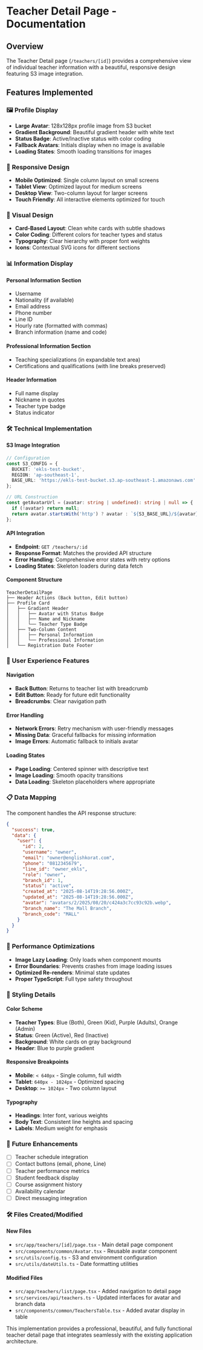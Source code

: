 # Teacher Detail Page - Documentation

## Overview
The Teacher Detail page (`/teachers/[id]`) provides a comprehensive view of individual teacher information with a beautiful, responsive design featuring S3 image integration.

## Features Implemented

### 🖼️ **Profile Display**
- **Large Avatar**: 128x128px profile image from S3 bucket
- **Gradient Background**: Beautiful gradient header with white text
- **Status Badge**: Active/Inactive status with color coding
- **Fallback Avatars**: Initials display when no image is available
- **Loading States**: Smooth loading transitions for images

### 📱 **Responsive Design**
- **Mobile Optimized**: Single column layout on small screens
- **Tablet View**: Optimized layout for medium screens  
- **Desktop View**: Two-column layout for larger screens
- **Touch Friendly**: All interactive elements optimized for touch

### 🎨 **Visual Design**
- **Card-Based Layout**: Clean white cards with subtle shadows
- **Color Coding**: Different colors for teacher types and status
- **Typography**: Clear hierarchy with proper font weights
- **Icons**: Contextual SVG icons for different sections

### 📊 **Information Display**

#### **Personal Information Section**
- Username
- Nationality (if available)
- Email address
- Phone number
- Line ID
- Hourly rate (formatted with commas)
- Branch information (name and code)

#### **Professional Information Section**
- Teaching specializations (in expandable text area)
- Certifications and qualifications (with line breaks preserved)

#### **Header Information**
- Full name display
- Nickname in quotes
- Teacher type badge
- Status indicator

### 🛠️ **Technical Implementation**

#### **S3 Image Integration**
```typescript
// Configuration
const S3_CONFIG = {
  BUCKET: 'ekls-test-bucket',
  REGION: 'ap-southeast-1',
  BASE_URL: 'https://ekls-test-bucket.s3.ap-southeast-1.amazonaws.com'
};

// URL Construction
const getAvatarUrl = (avatar: string | undefined): string | null => {
  if (!avatar) return null;
  return avatar.startsWith('http') ? avatar : `${S3_BASE_URL}/${avatar}`;
};
```

#### **API Integration**
- **Endpoint**: `GET /teachers/:id`
- **Response Format**: Matches the provided API structure
- **Error Handling**: Comprehensive error states with retry options
- **Loading States**: Skeleton loaders during data fetch

#### **Component Structure**
```
TeacherDetailPage
├── Header Actions (Back button, Edit button)
├── Profile Card
│   ├── Gradient Header
│   │   ├── Avatar with Status Badge
│   │   ├── Name and Nickname
│   │   └── Teacher Type Badge
│   ├── Two-Column Content
│   │   ├── Personal Information
│   │   └── Professional Information
│   └── Registration Date Footer
```

### 🎯 **User Experience Features**

#### **Navigation**
- **Back Button**: Returns to teacher list with breadcrumb
- **Edit Button**: Ready for future edit functionality
- **Breadcrumbs**: Clear navigation path

#### **Error Handling**
- **Network Errors**: Retry mechanism with user-friendly messages
- **Missing Data**: Graceful fallbacks for missing information
- **Image Errors**: Automatic fallback to initials avatar

#### **Loading States**
- **Page Loading**: Centered spinner with descriptive text
- **Image Loading**: Smooth opacity transitions
- **Data Loading**: Skeleton placeholders where appropriate

### 📋 **Data Mapping**

The component handles the API response structure:

```json
{
  "success": true,
  "data": {
    "user": {
      "id": 2,
      "username": "owner",
      "email": "owner@englishkorat.com",
      "phone": "0812345679", 
      "line_id": "owner_ekls",
      "role": "owner",
      "branch_id": 1,
      "status": "active",
      "created_at": "2025-08-14T19:28:56.000Z",
      "updated_at": "2025-08-14T19:28:56.000Z",
      "avatar": "avatars/2/2025/08/20/c424a3c7cc93c92b.webp",
      "branch_name": "The Mall Branch",
      "branch_code": "MALL"
    }
  }
}
```

### 🚀 **Performance Optimizations**
- **Image Lazy Loading**: Only loads when component mounts
- **Error Boundaries**: Prevents crashes from image loading issues
- **Optimized Re-renders**: Minimal state updates
- **Proper TypeScript**: Full type safety throughout

### 🎨 **Styling Details**

#### **Color Scheme**
- **Teacher Types**: Blue (Both), Green (Kid), Purple (Adults), Orange (Admin)
- **Status**: Green (Active), Red (Inactive)
- **Background**: White cards on gray background
- **Header**: Blue to purple gradient

#### **Responsive Breakpoints**
- **Mobile**: `< 640px` - Single column, full width
- **Tablet**: `640px - 1024px` - Optimized spacing
- **Desktop**: `>= 1024px` - Two column layout

#### **Typography**
- **Headings**: Inter font, various weights
- **Body Text**: Consistent line heights and spacing
- **Labels**: Medium weight for emphasis

### 🔄 **Future Enhancements**
- [ ] Teacher schedule integration
- [ ] Contact buttons (email, phone, Line)
- [ ] Teacher performance metrics
- [ ] Student feedback display
- [ ] Course assignment history
- [ ] Availability calendar
- [ ] Direct messaging integration

### 🛠️ **Files Created/Modified**

#### **New Files**
- `src/app/teachers/[id]/page.tsx` - Main detail page component
- `src/components/common/Avatar.tsx` - Reusable avatar component
- `src/utils/config.ts` - S3 and environment configuration
- `src/utils/dateUtils.ts` - Date formatting utilities

#### **Modified Files**
- `src/app/teachers/list/page.tsx` - Added navigation to detail page
- `src/services/api/teachers.ts` - Updated interfaces for avatar and branch data
- `src/components/common/TeachersTable.tsx` - Added avatar display in table

This implementation provides a professional, beautiful, and fully functional teacher detail page that integrates seamlessly with the existing application architecture.
